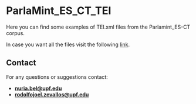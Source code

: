 
# ParlaMint_ES_CT_TEI

Here you can find some examples of TEI.xml files from the Parlamint_ES-CT corpus.

In case you want all the files visit the following [link]().

## **Contact**

For any questions or suggestions contact:

* **nuria.bel@upf.edu**
* **rodolfojoel.zevallos@upf.edu**

